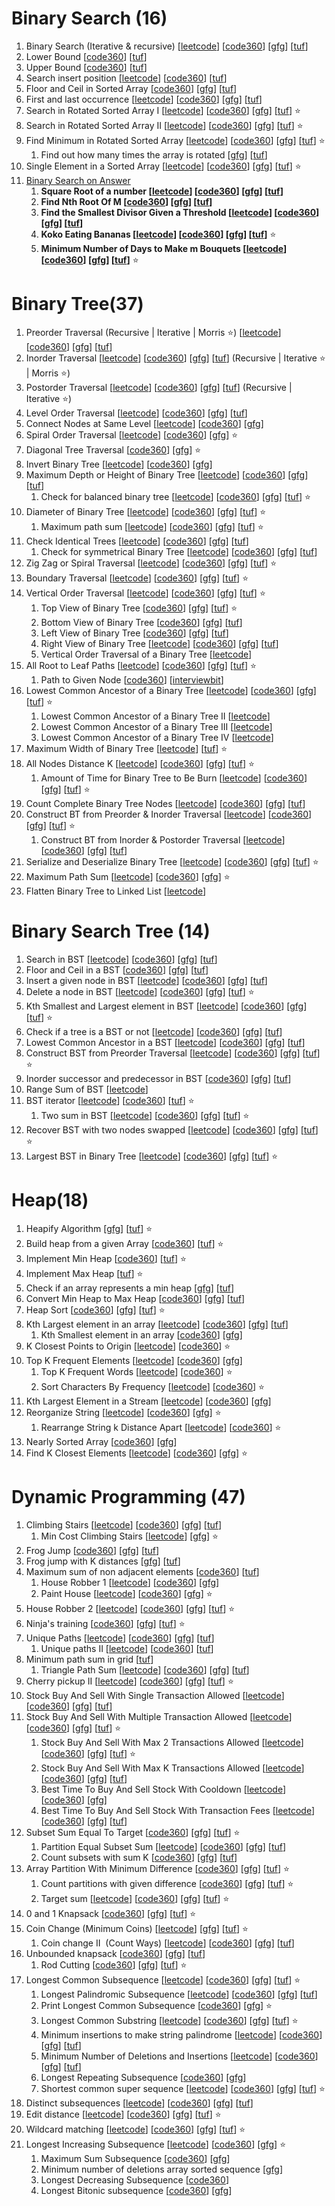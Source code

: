 # Binary Search (16)

1. Binary Search (Iterative & recursive) [[leetcode](https://leetcode.com/problems/binary-search/description/)] [[code360](https://www.naukri.com/code360/problems/binary-search_972)] [[gfg](https://www.geeksforgeeks.org/problems/binary-search-1587115620/1)] [[tuf](https://takeuforward.org/plus/dsa/binary-search/fundamentals/search-x-in-sorted-array)]
2. Lower Bound [[code360](https://www.naukri.com/code360/problems/ceiling-in-a-sorted-array_1825401)] [[tuf](https://takeuforward.org/plus/dsa/binary-search/fundamentals/lower-bound-)]
3. Upper Bound [[code360](https://www.naukri.com/code360/problems/ceiling-in-a-sorted-array_1825401)] [[tuf](https://takeuforward.org/plus/dsa/binary-search/fundamentals/upper-bound)]
4. Search insert position [[leetcode](https://leetcode.com/problems/search-insert-position/description/)] [[code360](https://www.naukri.com/code360/problems/algorithm-to-find-best-insert-position-in-sorted-array_839813)] [[tuf](https://takeuforward.org/plus/dsa/binary-search/logic-building/search-insert-position)]
5. Floor and Ceil in Sorted Array [[code360](https://www.naukri.com/code360/problems/ceiling-in-a-sorted-array_1825401)] [[gfg](https://www.geeksforgeeks.org/problems/floor-in-a-sorted-array-1587115620/1)] [[tuf](https://takeuforward.org/plus/dsa/binary-search/logic-building/floor-and-ceil-in-sorted-array)]
6. First and last occurrence [[leetcode](https://leetcode.com/problems/find-first-and-last-position-of-element-in-sorted-array/description/)] [[code360](https://www.naukri.com/code360/problems/first-and-last-position-of-an-element-in-sorted-array_1082549)] [[gfg](https://www.geeksforgeeks.org/problems/first-and-last-occurrences-of-x3116/1)] [[tuf](https://takeuforward.org/plus/dsa/binary-search/logic-building/first-and-last-occurrence)]
7. Search in Rotated Sorted Array I [[leetcode](https://leetcode.com/problems/search-in-rotated-sorted-array/description/)] [[code360](https://www.naukri.com/code360/problems/search-in-rotated-sorted-array_630450)] [[gfg](https://www.geeksforgeeks.org/problems/search-in-a-rotated-array4618/1)] [[tuf](https://takeuforward.org/plus/dsa/binary-search/logic-building/search-in-rotated-sorted-array-i)] ⭐️
8. Search in Rotated Sorted Array II [[leetcode](https://leetcode.com/problems/search-in-rotated-sorted-array-ii/description/)] [[code360](https://www.naukri.com/code360/problems/search-in-a-rotated-sorted-array-ii_7449547)] [[gfg](https://www.geeksforgeeks.org/problems/search-in-rotated-array-2/1)] [[tuf](https://takeuforward.org/plus/dsa/binary-search/logic-building/search-in-rotated-sorted-array-2)] ⭐️
9. Find Minimum in Rotated Sorted Array [[leetcode](https://leetcode.com/problems/find-minimum-in-rotated-sorted-array/description/)] [[code360](https://www.naukri.com/code360/problems/rotated-array_1093219)] [[gfg](https://www.geeksforgeeks.org/problems/minimum-element-in-a-sorted-and-rotated-array3611/1)] [[tuf](https://takeuforward.org/plus/dsa/binary-search/logic-building/find-minimum-in-rotated-sorted-array)] ⭐️
    1. Find out how many times the array is rotated [[gfg](https://www.geeksforgeeks.org/problems/rotation4723/1)] [[tuf](https://takeuforward.org/plus/dsa/binary-search/logic-building/find-out-how-many-times-the-array-is-rotated)]
10. Single Element in a Sorted Array [[leetcode](https://leetcode.com/problems/single-element-in-a-sorted-array/description/)] [[code360](https://www.naukri.com/code360/problems/unique-element-in-sorted-array_1112654)] [[gfg](https://www.geeksforgeeks.org/problems/find-the-element-that-appears-once-in-sorted-array0624/1)] [[tuf](https://takeuforward.org/plus/dsa/binary-search/logic-building/single-element-in-sorted-array)] ⭐️
11. [Binary Search on Answer](https://youtu.be/IZP_8-JZqhM?list=PL_z_8CaSLPWeYfhtuKHj-9MpYb6XQJ_f2)
    1. **Square Root of a number [[leetcode](https://leetcode.com/problems/sqrtx/description/)] [[code360](https://www.naukri.com/code360/problems/square-root-integral_893351)] [[gfg](https://www.geeksforgeeks.org/problems/square-root/1)] [[tuf](https://takeuforward.org/plus/dsa/binary-search/on-answers/find-square-root-of-a-number)]**
    2. **Find Nth Root Of M [[code360](https://www.naukri.com/code360/problems/nth-root-of-m_1062679)] [[gfg](https://www.geeksforgeeks.org/problems/find-nth-root-of-m5843/1)] [[tuf](https://takeuforward.org/plus/dsa/binary-search/on-answers/find-nth-root-of-a-number)]**
    3. **Find the Smallest Divisor Given a Threshold [[leetcode](https://leetcode.com/problems/find-the-smallest-divisor-given-a-threshold/description/)] [[code360](https://www.naukri.com/code360/problems/smallest-divisor-with-the-given-limit_1755882)] [[gfg](https://www.geeksforgeeks.org/problems/smallest-divisor/1)] [[tuf](https://takeuforward.org/plus/dsa/binary-search/on-answers/find-the-smallest-divisor)]**
    4. **Koko Eating Bananas [[leetcode](https://leetcode.com/problems/koko-eating-bananas/description/)] [[code360](https://www.naukri.com/code360/problems/koko-eating-bananas_10870969)] [[gfg](https://www.geeksforgeeks.org/problems/koko-eating-bananas/1)] [[tuf](https://takeuforward.org/plus/dsa/binary-search/on-answers/koko-eating-bananas)]** ⭐️
    5. **Minimum Number of Days to Make m Bouquets [[leetcode](https://leetcode.com/problems/minimum-number-of-days-to-make-m-bouquets/description/)] [[code360](https://www.naukri.com/code360/problems/rose-garden_2248080)] [[gfg](https://www.geeksforgeeks.org/problems/minimum-days-to-make-m-bouquets/1)] [[tuf](https://takeuforward.org/plus/dsa/binary-search/on-answers/minimum-days-to-make-m-bouquets)]** ⭐️

# Binary Tree(37)

1. Preorder Traversal (Recursive | Iterative | Morris ⭐️) [[leetcode](https://leetcode.com/problems/binary-tree-preorder-traversal/description/)] [[code360](https://www.naukri.com/code360/problems/preorder-traversal_2035934)] [[gfg](https://www.geeksforgeeks.org/problems/postorder-traversal/1)] [[tuf](https://takeuforward.org/plus/dsa/binary-trees/theory-and-traversals/preorder-traversal)]
2. Inorder Traversal [[leetcode](https://leetcode.com/problems/binary-tree-inorder-traversal/description/)] [[code360](https://www.naukri.com/code360/problems/inorder-traversal_3839605)] [[gfg](https://www.geeksforgeeks.org/problems/inorder-traversal/1)] [[tuf](https://takeuforward.org/plus/dsa/binary-trees/theory-and-traversals/inorder-traversal)] (Recursive | Iterative ⭐️ | Morris ⭐️)
3. Postorder Traversal [[leetcode](https://leetcode.com/problems/binary-tree-postorder-traversal/description/)] [[code360](https://www.naukri.com/code360/problems/postorder-traversal_3839614)] [[gfg](https://www.geeksforgeeks.org/problems/postorder-traversal/1)] [[tuf](https://takeuforward.org/plus/dsa/binary-trees/theory-and-traversals/postorder-traversal)] (Recursive | Iterative ⭐️)
4. Level Order Traversal [[leetcode](https://leetcode.com/problems/binary-tree-level-order-traversal/description/)] [[code360](https://www.naukri.com/code360/problems/level-order-traversal_796002)] [[gfg](https://www.geeksforgeeks.org/problems/level-order-traversal/1)] [[tuf](https://takeuforward.org/plus/dsa/binary-trees/theory-and-traversals/level-order-traversal)]
5. Connect Nodes at Same Level [[leetcode](https://leetcode.com/problems/populating-next-right-pointers-in-each-node/description/)] [[code360](https://www.naukri.com/code360/problems/connect-nodes-at-same-level_985347)] [[gfg](https://www.geeksforgeeks.org/problems/connect-nodes-at-same-level/1)]
6. Spiral Order Traversal [[leetcode](https://leetcode.com/problems/binary-tree-zigzag-level-order-traversal/description/)] [[code360](https://www.naukri.com/code360/problems/spiral-order-traversal-of-a-binary-tree_630521)] [[gfg](https://www.geeksforgeeks.org/problems/level-order-traversal-in-spiral-form/1)] ⭐️
7. Diagonal Tree Traversal [[code360](https://www.naukri.com/code360/problems/diagonal-traversal_893029)] [[gfg](https://www.geeksforgeeks.org/problems/diagonal-traversal-of-binary-tree/1)] ⭐️
8. Invert Binary Tree [[leetcode](https://leetcode.com/problems/invert-binary-tree/description/)] [[code360](https://www.naukri.com/code360/problems/invert-a-binary-tree_1281382)] [[gfg](https://www.geeksforgeeks.org/problems/mirror-tree/1)]
9. Maximum Depth or Height of Binary Tree [[leetcode](https://leetcode.com/problems/maximum-depth-of-binary-tree/description/)] [[code360](https://www.naukri.com/code360/problems/maximum-depth-of-a-binary-tree_1090542)] [[gfg](https://www.geeksforgeeks.org/problems/height-of-binary-tree/1)] [[tuf](https://takeuforward.org/plus/dsa/binary-trees/medium-problems/maximum-depth-in-bt)]
    1. Check for balanced binary tree [[leetcode](https://leetcode.com/problems/balanced-binary-tree/description/)] [[code360](https://www.naukri.com/code360/problems/is-height-balanced-binary-tree_975497)] [[gfg](https://www.geeksforgeeks.org/problems/check-for-balanced-tree/1)] [[tuf](https://takeuforward.org/plus/dsa/binary-trees/medium-problems/check-for-balanced-binary-tree)] ⭐️
10. Diameter of Binary Tree [[leetcode](https://leetcode.com/problems/diameter-of-binary-tree/description/)] [[code360](https://www.naukri.com/code360/problems/diameter-of-the-binary-tree_920552)] [[gfg](https://www.geeksforgeeks.org/problems/diameter-of-binary-tree/1)] [[tuf](https://takeuforward.org/plus/dsa/binary-trees/medium-problems/diameter-of-binary-tree)] ⭐️
    1. Maximum path sum [[leetcode](https://leetcode.com/problems/binary-tree-maximum-path-sum/description/)] [[code360](https://www.naukri.com/code360/problems/binary-tree-maximum-path-sum_1280142)] [[gfg](https://www.geeksforgeeks.org/problems/maximum-path-sum-from-any-node/1)] [[tuf](https://takeuforward.org/plus/dsa/binary-trees/medium-problems/maximum-path-sum-)] ⭐️
11. Check Identical Trees [[leetcode](https://leetcode.com/problems/same-tree/description/)] [[code360](https://www.naukri.com/code360/problems/identical-trees_799364)] [[gfg](https://www.geeksforgeeks.org/problems/determine-if-two-trees-are-identical/1)] [[tuf](https://takeuforward.org/plus/dsa/binary-trees/medium-problems/check-if-two-trees-are-identical-or-not)]
    1. Check for symmetrical Binary Tree [[leetcode](https://leetcode.com/problems/symmetric-tree/description/)] [[code360](https://www.naukri.com/code360/problems/tree-symmetricity_630426)] [[gfg](https://www.geeksforgeeks.org/problems/symmetric-tree/1)] [[tuf](https://takeuforward.org/plus/dsa/binary-trees/medium-problems/check-for-symmetrical-bts)]
12. Zig Zag or Spiral Traversal [[leetcode](https://leetcode.com/problems/binary-tree-zigzag-level-order-traversal/)] [[code360](https://www.naukri.com/code360/problems/zig-zag-traversal_1062662)] [[gfg](https://www.geeksforgeeks.org/problems/zigzag-tree-traversal/1)] [[tuf](https://takeuforward.org/plus/dsa/binary-trees/faqs/zig-zag-or-spiral-traversal)] ⭐️
13. Boundary Traversal [[leetcode](https://leetcode.com/problems/boundary-of-binary-tree/description/)] [[code360](https://www.naukri.com/code360/problems/boundary-traversal_790725)] [[gfg](https://www.geeksforgeeks.org/problems/boundary-traversal-of-binary-tree/1)] [[tuf](https://takeuforward.org/plus/dsa/binary-trees/faqs/boundary-traversal)] ⭐️
14. Vertical Order Traversal [[leetcode](https://leetcode.com/problems/binary-tree-vertical-order-traversal/description/)] [[code360](https://www.naukri.com/code360/problems/vertical-order-traversal_920533)] [[gfg](https://www.geeksforgeeks.org/problems/print-a-binary-tree-in-vertical-order/1)] [[tuf](https://takeuforward.org/plus/dsa/binary-trees/faqs/vertical-order-traversal)] ⭐️
    1. Top View of Binary Tree [[code360](https://www.naukri.com/code360/problems/top-view-of-binary-tree_799401)] [[gfg](https://www.geeksforgeeks.org/problems/top-view-of-binary-tree/1)] [[tuf](https://takeuforward.org/plus/dsa/binary-trees/faqs/top-view-of-bt)] ⭐️
    2. Bottom View of Binary Tree [[code360](https://www.naukri.com/code360/problems/bottom-view-of-binary-tree_893110)] [[gfg](https://www.geeksforgeeks.org/problems/bottom-view-of-binary-tree/1)] [[tuf](https://takeuforward.org/plus/dsa/binary-trees/faqs/bottom-view-of-bt)]
    3. Left View of Binary Tree [[code360](https://www.naukri.com/code360/problems/left-view-of-binary-tree_625707)] [[gfg](https://www.geeksforgeeks.org/problems/left-view-of-binary-tree/1)] [[tuf](https://takeuforward.org/plus/dsa/binary-trees/faqs/right-left-view-of-bt)]
    4. Right View of Binary Tree [[leetcode](https://leetcode.com/problems/binary-tree-right-side-view/description/)] [[code360](https://www.naukri.com/code360/problems/right-view_764605)] [[gfg](https://www.geeksforgeeks.org/problems/right-view-of-binary-tree/1)] [[tuf](https://takeuforward.org/plus/dsa/binary-trees/faqs/right-left-view-of-bt)]
    5. Vertical Order Traversal of a Binary Tree [[leetcode](https://leetcode.com/problems/vertical-order-traversal-of-a-binary-tree/description/)]
15. All Root to Leaf Paths [[leetcode](https://leetcode.com/problems/binary-tree-paths/description/)] [[code360](https://www.naukri.com/code360/problems/all-root-to-leaf-paths-in-binary-tree_983599)] [[gfg](https://www.geeksforgeeks.org/problems/root-to-leaf-paths/1)] [[tuf](https://takeuforward.org/plus/dsa/binary-trees/faqs/print-root-to-note-path-in-bt)] ⭐️
    1. Path to Given Node [[code360](https://www.naukri.com/code360/problems/path-in-a-tree_3843990?leftPanelTabValue=PROBLEM)] [[interviewbit](https://www.interviewbit.com/problems/path-to-given-node/)]
16. Lowest Common Ancestor of a Binary Tree [[leetcode](https://leetcode.com/problems/lowest-common-ancestor-of-a-binary-tree/description/)] [[code360](https://www.naukri.com/code360/problems/lca-of-binary-tree_920541)] [[gfg](https://www.geeksforgeeks.org/problems/lowest-common-ancestor-in-a-binary-tree/1)] [[tuf](https://takeuforward.org/plus/dsa/binary-trees/faqs/lca-in-bt)] ⭐️
    1. Lowest Common Ancestor of a Binary Tree II [[leetcode](https://leetcode.com/problems/lowest-common-ancestor-of-a-binary-tree-ii/description/)]
    2. Lowest Common Ancestor of a Binary Tree III [[leetcode](https://leetcode.com/problems/lowest-common-ancestor-of-a-binary-tree-iii/description/)]
    3. Lowest Common Ancestor of a Binary Tree IV [[leetcode](https://leetcode.com/problems/lowest-common-ancestor-of-a-binary-tree-iv/description/)]
17. Maximum Width of Binary Tree [[leetcode](https://leetcode.com/problems/maximum-width-of-binary-tree/description/)] [[tuf](https://takeuforward.org/plus/dsa/binary-trees/faqs/maximum-width-of-bt)] ⭐️
18. All Nodes Distance K [[leetcode](https://leetcode.com/problems/all-nodes-distance-k-in-binary-tree/description/)] [[code360](https://www.naukri.com/code360/problems/print-nodes-at-distance-k-from-a-given-node_842560)] [[gfg](https://www.geeksforgeeks.org/problems/nodes-at-given-distance-in-binary-tree/1)] [[tuf](https://takeuforward.org/plus/dsa/binary-trees/faqs/print-all-nodes-at-a-distance-of-k-in-bt)] ⭐️
    1. Amount of Time for Binary Tree to Be Burn [[leetcode](https://leetcode.com/problems/amount-of-time-for-binary-tree-to-be-infected/description/)] [[code360](https://www.naukri.com/code360/problems/time-to-burn-tree_630563)] [[gfg](https://www.geeksforgeeks.org/problems/burning-tree/1)] [[tuf](https://takeuforward.org/plus/dsa/binary-trees/faqs/minimum-time-taken-to-burn-the-bt-from-a-given-node)] ⭐️
19. Count Complete Binary Tree Nodes [[leetcode](https://leetcode.com/problems/count-complete-tree-nodes/description/)] [[code360](https://www.naukri.com/code360/problems/count-complete-binary-tree-nodes_982774)] [[gfg](https://www.geeksforgeeks.org/problems/count-number-of-nodes-in-a-binary-tree/1)] [[tuf](https://takeuforward.org/plus/dsa/binary-trees/faqs/count-total-nodes-in-a-complete-bt)]
20. Construct BT from Preorder & Inorder Traversal [[leetcode](https://leetcode.com/problems/construct-binary-tree-from-preorder-and-inorder-traversal/description/)] [[code360](https://www.naukri.com/code360/problems/construct-a-binary-tree-from-preorder-and-inorder-traversal_920539)] [[gfg](https://www.geeksforgeeks.org/problems/construct-tree-1/1)] [[tuf](https://takeuforward.org/plus/dsa/binary-trees/construction-problems/construct-a-bt-from-preorder-and-inorder)] ⭐️
    1. Construct BT from Inorder & Postorder Traversal [[leetcode](https://leetcode.com/problems/construct-binary-tree-from-inorder-and-postorder-traversal/description/)] [[code360](https://www.naukri.com/code360/problems/construct-binary-tree-from-inorder-and-postorder-traversal_1266106)] [[gfg](https://www.geeksforgeeks.org/problems/tree-from-postorder-and-inorder/1)] [[tuf](https://takeuforward.org/plus/dsa/binary-trees/construction-problems/construct-a-bt-from-postorder-and-inorder)]
21. Serialize and Deserialize Binary Tree [[leetcode](https://leetcode.com/problems/serialize-and-deserialize-binary-tree/description/)] [[code360](https://www.naukri.com/code360/problems/serialise-deserialise-a-binary-tree_920328)] [[gfg](https://www.geeksforgeeks.org/problems/serialize-and-deserialize-a-binary-tree/1)] [[tuf](https://takeuforward.org/plus/dsa/binary-trees/construction-problems/serialize-and-de-serialize-bt)] ⭐️
22. Maximum Path Sum [[leetcode](https://leetcode.com/problems/binary-tree-maximum-path-sum/description/)] [[code360](https://www.naukri.com/code360/problems/binary-tree-maximum-path-sum_1280142)] [[gfg](https://www.geeksforgeeks.org/problems/maximum-path-sum-from-any-node/1)] ⭐️
23. Flatten Binary Tree to Linked List [[leetcode](https://leetcode.com/problems/flatten-binary-tree-to-linked-list/description/)]

# Binary Search Tree (14)

1. Search in BST [[leetcode](https://leetcode.com/problems/search-in-a-binary-search-tree/description/)] [[code360](https://www.naukri.com/code360/problems/search-in-bst_1402878)] [[gfg](https://www.geeksforgeeks.org/problems/search-a-node-in-bst/1)] [[tuf](https://takeuforward.org/plus/dsa/binary-search-trees/theory-and-basics/search-in-bst)]
2. Floor and Ceil in a BST [[code360](https://www.naukri.com/code360/problems/ceil-from-bst_920464)] [[gfg](https://www.geeksforgeeks.org/problems/implementing-ceil-in-bst/1)] [[tuf](https://takeuforward.org/plus/dsa/binary-search-trees/theory-and-basics/floor-and-ceil-in-a-bst)]
3. Insert a given node in BST [[leetcode](https://leetcode.com/problems/insert-into-a-binary-search-tree/description/)] [[code360](https://www.naukri.com/code360/problems/insert-into-a-binary-search-tree_1279913)] [[gfg](https://www.geeksforgeeks.org/problems/insert-a-node-in-a-bst/1)] [[tuf](https://takeuforward.org/plus/dsa/binary-search-trees/medium/insert-a-given-node-in-bst)]
4. Delete a node in BST [[leetcode](https://leetcode.com/problems/delete-node-in-a-bst/description/)] [[code360](https://www.naukri.com/code360/problems/delete-node-in-bst_920381)] [[gfg](https://www.geeksforgeeks.org/problems/delete-a-node-from-bst/1)] [[tuf](https://takeuforward.org/plus/dsa/binary-search-trees/medium/delete-a-node-in-bst)] ⭐️
5. Kth Smallest and Largest element in BST [[leetcode](https://leetcode.com/problems/kth-smallest-element-in-a-bst/description/)] [[code360](https://www.naukri.com/code360/problems/find-k-th-smallest-element-in-bst_1069333)] [[gfg](https://www.geeksforgeeks.org/problems/find-k-th-smallest-element-in-bst/1)] [[tuf](https://takeuforward.org/plus/dsa/binary-search-trees/medium/kth-smallest-and-largest-element-in-bst)] ⭐️
6. Check if a tree is a BST or not [[leetcode](https://leetcode.com/problems/validate-binary-search-tree/description/)] [[code360](https://www.naukri.com/code360/problems/validate-bst_981275)] [[gfg](https://www.geeksforgeeks.org/problems/check-for-bst/1)] [[tuf](https://takeuforward.org/plus/dsa/binary-search-trees/medium/check-if-a-tree-is-a-bst-or-not)]
7. Lowest Common Ancestor in a BST [[leetcode](https://leetcode.com/problems/lowest-common-ancestor-of-a-binary-search-tree/description/)] [[code360](https://www.naukri.com/code360/problems/lca-in-a-bst_981280)] [[gfg](https://www.geeksforgeeks.org/problems/lowest-common-ancestor-in-a-bst/1)] [[tuf](https://takeuforward.org/plus/dsa/binary-search-trees/medium/lca-in-bst)]
8. Construct BST from Preorder Traversal [[leetcode](https://leetcode.com/problems/construct-binary-search-tree-from-preorder-traversal/description/)] [[code360](https://www.naukri.com/code360/problems/construct-bst-from-preorder-traversal_2689307)] [[gfg](https://www.geeksforgeeks.org/problems/preorder-to-postorder4423/1)] [[tuf](https://takeuforward.org/plus/dsa/binary-search-trees/medium/construct-a-bst-from-a-preorder-traversal)] ⭐️
9. Inorder successor and predecessor in BST [[code360](https://www.naukri.com/code360/problems/predecessor-and-successor-in-bst_893049)] [[gfg](https://www.geeksforgeeks.org/problems/predecessor-and-successor/1)] [[tuf](https://takeuforward.org/plus/dsa/binary-search-trees/medium/inorder-successor-and-predecessor-in-bst)]
10. Range Sum of BST [[leetcode](https://leetcode.com/problems/range-sum-of-bst/description/)]
11. BST iterator [[leetcode](https://leetcode.com/problems/binary-search-tree-iterator/description/)] [[code360](https://www.naukri.com/code360/problems/bst-iterator_1112601)] [[tuf](https://takeuforward.org/plus/dsa/binary-search-trees/faqs/bst-iterator)] ⭐️
    1. Two sum in BST [[leetcode](https://leetcode.com/problems/two-sum-iv-input-is-a-bst/description/)] [[code360](https://www.naukri.com/code360/problems/two-sum-in-a-bst_1062631)] [[gfg](https://www.geeksforgeeks.org/problems/find-a-pair-with-given-target-in-bst/1)] [[tuf](https://takeuforward.org/plus/dsa/binary-search-trees/faqs/two-sum-in-bst)] ⭐️
12. Recover BST with two nodes swapped [[leetcode](https://leetcode.com/problems/recover-binary-search-tree/description/)] [[code360](https://www.naukri.com/code360/problems/fix-bst_873137)] [[gfg](https://www.geeksforgeeks.org/problems/fixed-two-nodes-of-a-bst/1)] [[tuf](https://takeuforward.org/plus/dsa/binary-search-trees/faqs/correct-bst-with-two-nodes-swapped)] ⭐️
13. Largest BST in Binary Tree [[leetcode](https://leetcode.com/problems/maximum-sum-bst-in-binary-tree/description/)] [[code360](https://www.naukri.com/code360/problems/largest-bst-subtree_893103)] [[gfg](https://www.geeksforgeeks.org/problems/largest-bst/1)] [[tuf](https://takeuforward.org/plus/dsa/binary-search-trees/faqs/largest-bst-in-binary-tree)] ⭐️
  
# Heap(18)

1. Heapify Algorithm [[gfg](https://www.geeksforgeeks.org/problems/implementation-of-priority-queue-using-binary-heap/1)] [[tuf](https://takeuforward.org/plus/dsa/heaps/theory-and-implementation/heapify-algorithm)] ⭐️
2. Build heap from a given Array [[code360](https://www.naukri.com/code360/problems/build-heap_975375)] [[tuf](https://takeuforward.org/plus/dsa/heaps/theory-and-implementation/build-heap-from-a-given-array)] ⭐️
3. Implement Min Heap [[code360](https://www.naukri.com/code360/problems/min-heap-implementation_5480527)] [[tuf](https://takeuforward.org/plus/dsa/heaps/theory-and-implementation/implement-min-heap)] ⭐️
4. Implement Max Heap [[tuf](https://takeuforward.org/plus/dsa/heaps/theory-and-implementation/implement-max-heap)] ⭐️
5. Check if an array represents a min heap [[gfg](https://www.geeksforgeeks.org/problems/does-array-represent-heap4345/1)] [[tuf](https://takeuforward.org/plus/dsa/heaps/theory-and-implementation/check-if-an-array-represents-a-min-heap-)]
6. Convert Min Heap to Max Heap [[code360](https://www.naukri.com/code360/problems/convert-min-heap-to-max-heap_630293)] [[gfg](https://www.geeksforgeeks.org/problems/convert-min-heap-to-max-heap-1666385109/1)] [[tuf](https://takeuforward.org/plus/dsa/heaps/theory-and-implementation/convert-min-heap-to-max-heap)]
7. Heap Sort [[code360](https://www.naukri.com/code360/problems/heap-sort_1262153)] [[gfg](https://www.geeksforgeeks.org/problems/heap-sort/1)] [[tuf](https://takeuforward.org/plus/dsa/heaps/theory-and-implementation/heap-sort)] ⭐️
8. Kth Largest element in an array [[leetcode](https://leetcode.com/problems/kth-largest-element-in-an-array/description/)] [[code360](https://www.naukri.com/code360/problems/kth-largest-element-in-the-unsorted-array_893030)] [[gfg](https://www.geeksforgeeks.org/problems/kth-smallest-element5635/1)] [[tuf](https://takeuforward.org/plus/dsa/heaps/theory-and-implementation/k-th-largest-element-in-an-array)]
    1. Kth Smallest element in an array [[code360](https://www.naukri.com/code360/problems/kth-smallest-and-largest-element-of-array_1115488)] [[gfg](https://www.geeksforgeeks.org/problems/kth-smallest-element5635/1)]
9. K Closest Points to Origin [[leetcode](https://leetcode.com/problems/k-closest-points-to-origin/description/)] [[code360](https://www.naukri.com/code360/problems/k-closest-points-to-origin_1094908)] ⭐️
10. Top K Frequent Elements [[leetcode](https://leetcode.com/problems/top-k-frequent-elements/description/)] [[code360](https://www.naukri.com/code360/problems/k-most-frequent-elements_3167808)] [[gfg](https://www.geeksforgeeks.org/problems/top-k-frequent-elements-in-array/1)]
    1. Top K Frequent Words [[leetcode](https://leetcode.com/problems/top-k-frequent-words/description/)] [[code360](https://www.naukri.com/code360/problems/k-most-frequent-words_696192)] ⭐️
    2. Sort Characters By Frequency [[leetcode](https://leetcode.com/problems/sort-characters-by-frequency/description/)] [[code360](https://www.naukri.com/code360/problems/sorting-characters-by-frequency_1263699)] ⭐️
11. Kth Largest Element in a Stream [[leetcode](https://leetcode.com/problems/kth-largest-element-in-a-stream/description/)] [[code360](https://www.naukri.com/code360/problems/kthlargestnumber_800301)] [[gfg](https://www.geeksforgeeks.org/problems/kth-largest-element-in-a-stream2220/1)]
12. Reorganize String [[leetcode](https://leetcode.com/problems/reorganize-string/description/)] [[code360](https://www.naukri.com/code360/problems/rearrange-string_982765)] [[gfg](https://www.geeksforgeeks.org/problems/rearrange-characters4649/1)] ⭐️
    1. Rearrange String k Distance Apart [[leetcode](https://leetcode.com/problems/rearrange-string-k-distance-apart/description/)] [[code360](https://www.naukri.com/code360/problems/ninja-favourite-string_1460386)] ⭐️
13. Nearly Sorted Array [[code360](https://www.naukri.com/code360/problems/nearly-sorted_982937)] [[gfg](https://www.geeksforgeeks.org/problems/nearly-sorted-1587115620/1)]
14. Find K Closest Elements [[leetcode](https://leetcode.com/problems/find-k-closest-elements/description/)] [[code360](https://www.naukri.com/code360/problems/find-k-closest-elements_1263702)] [[gfg](https://www.geeksforgeeks.org/problems/k-closest-elements3619/0)] ⭐️

# Dynamic Programming (47)

1. Climbing Stairs [[leetcode](https://leetcode.com/problems/climbing-stairs/description/)] [[code360](https://www.naukri.com/code360/problems/count-ways-to-reach-nth-stairs_798650)] [[gfg](https://www.geeksforgeeks.org/problems/count-ways-to-reach-the-nth-stair-1587115620/1)] [[tuf](https://takeuforward.org/plus/data-structures-and-algorithm/dynamic-programming/1d-dp/climbing-stairs)]
    1. Min Cost Climbing Stairs [[leetcode](https://leetcode.com/problems/min-cost-climbing-stairs/description/)] [[gfg](https://www.geeksforgeeks.org/problems/min-cost-climbing-stairs/1)] ⭐️
2. Frog Jump [[code360](https://www.naukri.com/code360/problems/frog-jump_3621012)] [[gfg](https://www.geeksforgeeks.org/problems/geek-jump/1)] [[tuf](https://takeuforward.org/plus/data-structures-and-algorithm/dynamic-programming/1d-dp/frog-jump)]
3. Frog jump with K distances [[gfg](https://www.geeksforgeeks.org/problems/minimal-cost/1)] [[tuf](https://takeuforward.org/plus/data-structures-and-algorithm/dynamic-programming/1d-dp/frog-jump-with-k-distances)]
4. Maximum sum of non adjacent elements [[code360](https://www.naukri.com/code360/problems/maximum-sum-of-non-adjacent-elements_843261)] [[tuf](https://takeuforward.org/plus/data-structures-and-algorithm/dynamic-programming/1d-dp/maximum-sum-of-non-adjacent-elements)]
    1. House Robber 1 [[leetcode](https://leetcode.com/problems/house-robber/description/)] [[code360](https://www.naukri.com/code360/problems/loot-houses_630510)] [[gfg](https://www.geeksforgeeks.org/problems/maximum-money2855/0)]
    2. Paint House [[leetcode](https://leetcode.com/problems/paint-house/description/)] [[code360](https://www.naukri.com/code360/problems/paint-house_1460385)] [[gfg](https://www.geeksforgeeks.org/problems/distinct-coloring--170645/1)] ⭐️
5. House Robber 2 [[leetcode](https://leetcode.com/problems/house-robber-ii/description/)] [[code360](https://www.naukri.com/code360/problems/house-robber_839733)] [[gfg](https://www.geeksforgeeks.org/problems/house-robber-ii/1)] [[tuf](https://takeuforward.org/plus/data-structures-and-algorithm/dynamic-programming/1d-dp/house-robber)] ⭐️
6. Ninja's training [[code360](https://www.naukri.com/code360/problems/ninja-s-training_3621003)] [[gfg](https://www.geeksforgeeks.org/problems/geeks-training/0)] [[tuf](https://takeuforward.org/plus/data-structures-and-algorithm/dynamic-programming/2d-dp/ninja's-training)] ⭐️
7. Unique Paths [[leetcode](https://leetcode.com/problems/unique-paths/description/)] [[code360](https://www.naukri.com/code360/problems/total-unique-paths_1081470)] [[gfg](https://www.geeksforgeeks.org/problems/number-of-paths0926/1)] [[tuf](https://takeuforward.org/plus/data-structures-and-algorithm/dynamic-programming/dp-on-grids/grid-unique-paths)]
    1. Unique paths II [[leetcode](https://leetcode.com/problems/unique-paths-ii/description/)] [[code360](https://www.naukri.com/code360/problems/maze-obstacles_977241)] [[tuf](https://takeuforward.org/plus/data-structures-and-algorithm/dynamic-programming/dp-on-grids/unique-paths-ii)]
8. Minimum path sum in grid [[tuf](https://takeuforward.org/plus/data-structures-and-algorithm/dynamic-programming/dp-on-grids/minimum-path-sum-in-grid)]
    1. Triangle Path Sum [[leetcode](https://leetcode.com/problems/triangle/description/)] [[code360](https://www.naukri.com/code360/problems/triangle_1229398)] [[gfg](https://www.geeksforgeeks.org/problems/triangle-path-sum/1)] [[tuf](https://takeuforward.org/plus/data-structures-and-algorithm/dynamic-programming/dp-on-grids/triangle)]
9. Cherry pickup II [[leetcode](https://leetcode.com/problems/cherry-pickup-ii/description/)] [[code360](https://www.naukri.com/code360/problems/ninja-and-his-friends_3125885)] [[gfg](https://www.geeksforgeeks.org/problems/chocolates-pickup/1)] [[tuf](https://takeuforward.org/plus/data-structures-and-algorithm/dynamic-programming/dp-on-grids/cherry-pickup-ii)] ⭐️
10. Stock Buy And Sell With Single Transaction Allowed [[leetcode](https://leetcode.com/problems/best-time-to-buy-and-sell-stock/description/)] [[code360](https://www.naukri.com/code360/problems/stocks-are-profitable_893405)] [[gfg](https://www.geeksforgeeks.org/problems/buy-stock-2/1)] [[tuf](https://takeuforward.org/plus/data-structures-and-algorithm/dynamic-programming/dp-on-stocks/best-time-to-buy-and-sell-stock)]
11. Stock Buy And Sell With Multiple Transaction Allowed [[leetcode](https://leetcode.com/problems/best-time-to-buy-and-sell-stock-ii/description/)] [[code360](https://www.naukri.com/code360/problems/selling-stock_630282)] [[gfg](https://www.geeksforgeeks.org/problems/stock-buy-and-sell2615/1)] [[tuf](https://takeuforward.org/plus/data-structures-and-algorithm/dynamic-programming/dp-on-stocks/best-time-to-buy-and-sell-stock-ii)] ⭐️
    1. Stock Buy And Sell With Max 2 Transactions Allowed [[leetcode](https://leetcode.com/problems/best-time-to-buy-and-sell-stock-iii/description/)] [[code360](https://www.naukri.com/code360/problems/buy-and-sell-stock_1071012)] [[gfg](https://www.geeksforgeeks.org/problems/buy-and-sell-a-share-at-most-twice/1)] [[tuf](https://takeuforward.org/plus/data-structures-and-algorithm/dynamic-programming/dp-on-stocks/best-time-to-buy-and-sell-stock-iii)] ⭐️
    2. Stock Buy And Sell With Max K Transactions Allowed [[leetcode](https://leetcode.com/problems/best-time-to-buy-and-sell-stock-iv/description/)] [[code360](https://www.naukri.com/code360/problems/best-time-to-buy-and-sell-stock_1080698)] [[gfg](https://www.geeksforgeeks.org/problems/maximum-profit4657/1)] [[tuf](https://takeuforward.org/plus/data-structures-and-algorithm/dynamic-programming/dp-on-stocks/best-time-to-buy-and-sell-stock-iv)]
    3. Best Time To Buy And Sell Stock With Cooldown [[leetcode](https://leetcode.com/problems/best-time-to-buy-and-sell-stock-with-cooldown/description/)] [[code360](https://www.naukri.com/code360/problems/highway-billboards_3125969)] [[gfg](https://www.geeksforgeeks.org/problems/buy-stock-with-cooldown/1)]
    4. Best Time To Buy And Sell Stock With Transaction Fees [[leetcode](https://leetcode.com/problems/best-time-to-buy-and-sell-stock-with-transaction-fee/description/)] [[code360](https://www.naukri.com/code360/problems/best-time-to-buy-and-sell-stock-with-transaction-fee_3118974)] [[gfg](https://www.geeksforgeeks.org/problems/buy-stock-with-transaction-fee/1)] [[tuf](https://takeuforward.org/plus/data-structures-and-algorithm/dynamic-programming/dp-on-stocks/best-time-to-buy-and-sell-stock-with-cooldown-and-transaction-fees)]
12. Subset Sum Equal To Target [[code360](https://www.naukri.com/code360/problems/subset-sum-equal-to-k_1550954)] [[gfg](https://www.geeksforgeeks.org/problems/subset-sum-problem-1611555638/1)] [[tuf](https://takeuforward.org/plus/data-structures-and-algorithm/dynamic-programming/dp-on-subsequences/subset-sum-equals-to-target)] ⭐️
    1. Partition Equal Subset Sum [[leetcode](https://leetcode.com/problems/partition-equal-subset-sum/description/)] [[code360](https://www.naukri.com/code360/problems/partition-equal-subset-sum_892980)] [[gfg](https://www.geeksforgeeks.org/problems/subset-sum-problem2014/1)] [[tuf](https://takeuforward.org/plus/dsa/dynamic-programming/dp-on-subsequences/partition-equal-subset-sum)]
    2. Count subsets with sum K [[code360](https://www.naukri.com/code360/problems/count-subsets-with-sum-k_3952532)] [[gfg](https://www.geeksforgeeks.org/problems/perfect-sum-problem5633/1)] [[tuf](https://takeuforward.org/plus/dsa/dynamic-programming/dp-on-subsequences/count-subsets-with-sum-k)]
13. Array Partition With Minimum Difference [[code360](https://www.naukri.com/code360/problems/partition-a-set-into-two-subsets-such-that-the-difference-of-subset-sums-is-minimum_842494)] [[gfg](https://www.geeksforgeeks.org/problems/minimum-sum-partition3317/1)] [[tuf](https://takeuforward.org/plus/dsa/dynamic-programming/dp-on-subsequences/partition-a-set-into-two-subsets-with-minimum-absolute-sum-difference)] ⭐️
    1. Count partitions with given difference [[code360](https://www.naukri.com/code360/problems/partitions-with-given-difference_3751628)] [[gfg](https://www.geeksforgeeks.org/problems/partitions-with-given-difference/0)] [[tuf](https://takeuforward.org/plus/dsa/dynamic-programming/dp-on-subsequences/count-partitions-with-given-difference)] ⭐️
    2. Target sum [[leetcode](https://leetcode.com/problems/target-sum/description/)] [[code360](https://www.naukri.com/code360/problems/target-sum_4127362)] [[gfg](https://www.geeksforgeeks.org/problems/target-sum-1626326450/1)] [[tuf](https://takeuforward.org/plus/dsa/dynamic-programming/dp-on-subsequences/target-sum)] ⭐️
14. 0 and 1 Knapsack [[code360](https://www.naukri.com/code360/problems/0-1-knapsack_920542)] [[gfg](https://www.geeksforgeeks.org/problems/0-1-knapsack-problem0945/1)] [[tuf](https://takeuforward.org/plus/dsa/dynamic-programming/dp-on-subsequences/0-and-1-knapsack)] ⭐️
15. Coin Change (Minimum Coins) [[leetcode](https://leetcode.com/problems/coin-change/description/)] [[gfg](https://www.geeksforgeeks.org/problems/number-of-coins1824/1)] [[tuf](https://takeuforward.org/plus/dsa/dynamic-programming/dp-on-subsequences/minimum-coins)] ⭐️
    1. Coin change II  (Count Ways) [[leetcode](https://leetcode.com/problems/coin-change-ii/description/)] [[code360](https://www.naukri.com/code360/problems/ways-to-make-coin-change_630471)] [[gfg](https://www.geeksforgeeks.org/problems/coin-change2448/1)] [[tuf](https://takeuforward.org/plus/dsa/dynamic-programming/dp-on-subsequences/coin-change-ii)]
16. Unbounded knapsack [[code360](https://www.naukri.com/code360/problems/unbounded-knapsack_1215029)] [[gfg](https://www.geeksforgeeks.org/problems/knapsack-with-duplicate-items4201/1)] [[tuf](https://takeuforward.org/plus/dsa/dynamic-programming/dp-on-subsequences/unbounded-knapsack)]
    1. Rod Cutting [[code360](https://www.naukri.com/code360/problems/rod-cutting-problem_800284)] [[gfg](https://www.geeksforgeeks.org/problems/rod-cutting0840/1)] [[tuf](https://takeuforward.org/plus/dsa/dynamic-programming/dp-on-subsequences/rod-cutting-problem)] ⭐️
17. Longest Common Subsequence [[leetcode](https://leetcode.com/problems/longest-common-subsequence/description/)] [[code360](https://www.naukri.com/code360/problems/longest-common-subsequence_624879)] [[gfg](https://www.geeksforgeeks.org/problems/longest-common-subsequence-1587115620/1)] [[tuf](https://takeuforward.org/plus/dsa/dynamic-programming/dp-on-strings/longest-common-subsequence)] ⭐️
    1. Longest Palindromic Subsequence [[leetcode](https://leetcode.com/problems/longest-palindromic-subsequence/description/)] [[code360](https://www.naukri.com/code360/problems/longest-palindromic-subsequence_842787)] [[gfg](https://www.geeksforgeeks.org/problems/longest-palindromic-subsequence-1612327878/1)] [[tuf](https://takeuforward.org/plus/dsa/dynamic-programming/dp-on-strings/longest-palindromic-subsequence)]
    2. Print Longest Common Subsequence [[code360](https://www.naukri.com/code360/problems/print-longest-common-subsequence_8416383)] [[gfg](https://www.geeksforgeeks.org/problems/print-all-lcs-sequences3413/0)] ⭐️
    3. Longest Common Substring [[leetcode](https://leetcode.com/problems/maximum-length-of-repeated-subarray/)] [[code360](https://www.naukri.com/code360/problems/longest-common-substring_1235207)] [[gfg](https://www.geeksforgeeks.org/problems/longest-common-substring1452/1)] [[tuf](https://takeuforward.org/plus/dsa/dynamic-programming/dp-on-strings/longest-common-substring)] ⭐️
    4. Minimum insertions to make string palindrome [[leetcode](https://leetcode.com/problems/minimum-insertion-steps-to-make-a-string-palindrome/description/)] [[code360](https://www.naukri.com/code360/problems/minimum-insertions-to-make-palindrome_985293)] [[gfg](https://www.geeksforgeeks.org/problems/form-a-palindrome2544/1)] [[tuf](https://takeuforward.org/plus/dsa/dynamic-programming/dp-on-strings/minimum-insertions-to-make-string-palindrome)]
    5. Minimum Number of Deletions and Insertions [[leetcode](https://leetcode.com/problems/delete-operation-for-two-strings/description/)] [[code360](https://www.naukri.com/code360/problems/minimum-number-of-deletions-and-insertions_4244510)] [[gfg](https://www.geeksforgeeks.org/problems/minimum-number-of-deletions-and-insertions0209/1)] [[tuf](https://takeuforward.org/plus/dsa/dynamic-programming/dp-on-strings/minimum-insertions-or-deletions-to-convert-string-a-to-b)]
    6. Longest Repeating Subsequence [[code360](https://www.naukri.com/code360/problems/longest-repeating-subsequence_1118110)] [[gfg](https://www.geeksforgeeks.org/problems/longest-repeating-subsequence2004/1)]
    7. Shortest common super sequence [[leetcode](https://leetcode.com/problems/shortest-common-supersequence/)] [[code360](https://www.naukri.com/code360/problems/shortest-supersequence_4244493)] [[gfg](https://www.geeksforgeeks.org/problems/shortest-common-supersequence0322/1)] [[tuf](https://takeuforward.org/plus/dsa/dynamic-programming/dp-on-strings/shortest-common-supersequence)] ⭐️
18. Distinct subsequences [[leetcode](https://leetcode.com/problems/distinct-subsequences/description/)] [[code360](https://www.naukri.com/code360/problems/distinct-subsequences_981277)] [[gfg](https://www.geeksforgeeks.org/problems/number-of-distinct-subsequences0909/1)] [[tuf](https://takeuforward.org/plus/dsa/dynamic-programming/dp-on-strings/distinct-subsequences)]
19. Edit distance [[leetcode](https://leetcode.com/problems/edit-distance/description/)] [[code360](https://www.naukri.com/code360/problems/edit-distance_630420)] [[gfg](https://www.geeksforgeeks.org/problems/edit-distance3702/1)] [[tuf](https://takeuforward.org/plus/dsa/dynamic-programming/dp-on-strings/edit-distance)] ⭐️
20. Wildcard matching [[leetcode](https://leetcode.com/problems/wildcard-matching/description/)] [[code360](https://www.naukri.com/code360/problems/wildcard-pattern-matching_701650)] [[gfg](https://www.geeksforgeeks.org/problems/wildcard-pattern-matching/1)] [[tuf](https://takeuforward.org/plus/dsa/dynamic-programming/dp-on-strings/wildcard-matching)] ⭐️
21. Longest Increasing Subsequence [[leetcode](https://leetcode.com/problems/longest-increasing-subsequence/description/)] [[code360](https://www.naukri.com/code360/problems/longest-increasing-subsequence_630459)] [[gfg](https://www.geeksforgeeks.org/problems/longest-increasing-subsequence-1587115620/1)] ⭐️
    1. Maximum Sum Subsequence [[code360](https://www.naukri.com/code360/problems/maximum-sum-subsequence_1230547)] [[gfg](https://www.geeksforgeeks.org/problems/maximum-sum-increasing-subsequence4749/1)]
    2. Minimum number of deletions array sorted sequence [[gfg](https://www.geeksforgeeks.org/problems/minimum-number-of-deletions-to-make-a-sorted-sequence3248/0)]
    3. Longest Decreasing Subsequence [[code360](https://www.naukri.com/code360/problems/longest-decreasing-subsequence_800300)]
    4. Longest Bitonic subsequence [[code360](https://www.naukri.com/code360/problems/longest-bitonic-sequence_1062688)] [[gfg](https://www.geeksforgeeks.org/problems/longest-bitonic-subsequence0824/1)]
